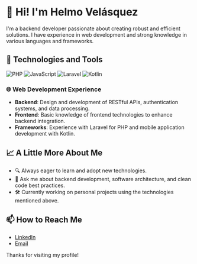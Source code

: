 # 👋 Hi! I'm Helmo Velásquez

I'm a backend developer passionate about creating robust and efficient solutions. I have experience in web development and strong knowledge in various languages and frameworks.

## 🚀 Technologies and Tools

![PHP](https://img.shields.io/badge/-PHP-777BB4?style=flat-square&logo=php&logoColor=white)
![JavaScript](https://img.shields.io/badge/-JavaScript-F7DF1E?style=flat-square&logo=javascript&logoColor=black)
![Laravel](https://img.shields.io/badge/-Laravel-FF2D20?style=flat-square&logo=laravel&logoColor=white)
![Kotlin](https://img.shields.io/badge/-Kotlin-0095D5?style=flat-square&logo=kotlin&logoColor=white)

### 🌐 Web Development Experience

- **Backend**: Design and development of RESTful APIs, authentication systems, and data processing.
- **Frontend**: Basic knowledge of frontend technologies to enhance backend integration.
- **Frameworks**: Experience with Laravel for PHP and mobile application development with Kotlin.

## 📈 A Little More About Me

- 🔍 Always eager to learn and adopt new technologies.
- 💬 Ask me about backend development, software architecture, and clean code best practices.
- 🛠 Currently working on personal projects using the technologies mentioned above.

## 📫 How to Reach Me

- [LinkedIn](www.linkedin.com/in/hejevero)
- [Email](mailto:hejevero@gmail.com)

Thanks for visiting my profile!
